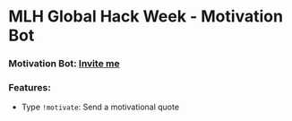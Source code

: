 # MLH Global Hack Week - Motivation Bot

### Motivation Bot: [Invite me](https://discord.com/api/oauth2/authorize?client_id=960281453969702932&permissions=8&scope=bot)

### Features: 

- Type `!motivate`: Send a motivational quote